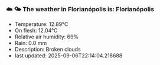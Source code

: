 ### ☁️ 🌤️  The weather in Florianópolis is: Florianópolis

- Temperature: 12.89°C
- On flesh: 12.04°C
- Relative air humidity: 69%
- Rain: 0.0 mm
- Description: Broken clouds
- last updated: 2025-09-06T22:14:04.218688
